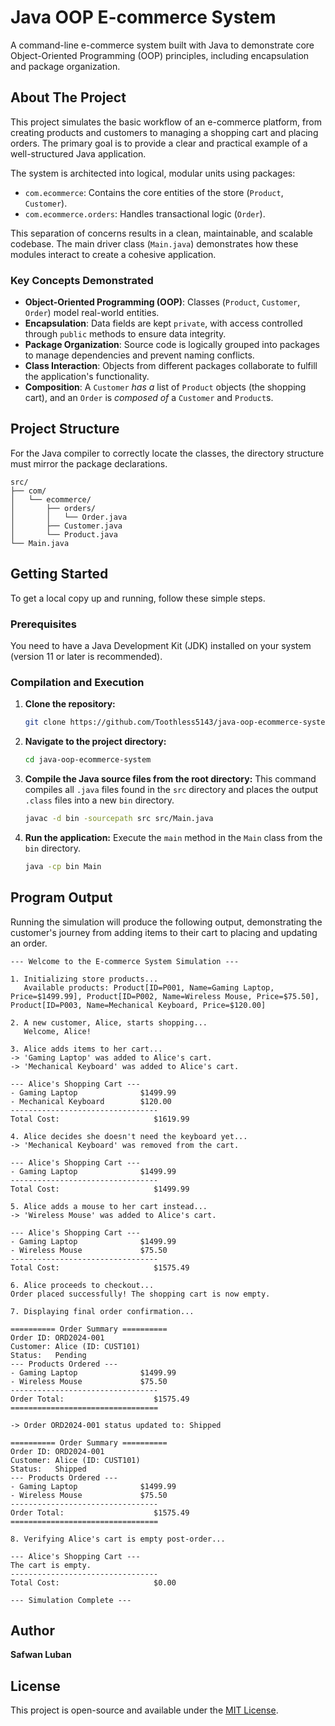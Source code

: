 # Java OOP E-commerce System

A command-line e-commerce system built with Java to demonstrate core Object-Oriented Programming (OOP) principles, including encapsulation and package organization.

## About The Project

This project simulates the basic workflow of an e-commerce platform, from creating products and customers to managing a shopping cart and placing orders. The primary goal is to provide a clear and practical example of a well-structured Java application.

The system is architected into logical, modular units using packages:
*   `com.ecommerce`: Contains the core entities of the store (`Product`, `Customer`).
*   `com.ecommerce.orders`: Handles transactional logic (`Order`).

This separation of concerns results in a clean, maintainable, and scalable codebase. The main driver class (`Main.java`) demonstrates how these modules interact to create a cohesive application.

### Key Concepts Demonstrated
*   **Object-Oriented Programming (OOP)**: Classes (`Product`, `Customer`, `Order`) model real-world entities.
*   **Encapsulation**: Data fields are kept `private`, with access controlled through `public` methods to ensure data integrity.
*   **Package Organization**: Source code is logically grouped into packages to manage dependencies and prevent naming conflicts.
*   **Class Interaction**: Objects from different packages collaborate to fulfill the application's functionality.
*   **Composition**: A `Customer` *has a* list of `Product` objects (the shopping cart), and an `Order` is *composed of* a `Customer` and `Product`s.

## Project Structure

For the Java compiler to correctly locate the classes, the directory structure must mirror the package declarations.

```
src/
├── com/
│   └── ecommerce/
│       ├── orders/
│       │   └── Order.java
│       ├── Customer.java
│       └── Product.java
└── Main.java
```

## Getting Started

To get a local copy up and running, follow these simple steps.

### Prerequisites

You need to have a Java Development Kit (JDK) installed on your system (version 11 or later is recommended).

### Compilation and Execution

1.  **Clone the repository:**
    ```sh
    git clone https://github.com/Toothless5143/java-oop-ecommerce-system
    ```
2.  **Navigate to the project directory:**
    ```sh
    cd java-oop-ecommerce-system
    ```
3.  **Compile the Java source files from the root directory:**
    This command compiles all `.java` files found in the `src` directory and places the output `.class` files into a new `bin` directory.
    ```sh
    javac -d bin -sourcepath src src/Main.java
    ```
4.  **Run the application:**
    Execute the `main` method in the `Main` class from the `bin` directory.
    ```sh
    java -cp bin Main
    ```

## Program Output

Running the simulation will produce the following output, demonstrating the customer's journey from adding items to their cart to placing and updating an order.

```
--- Welcome to the E-commerce System Simulation ---

1. Initializing store products...
   Available products: Product[ID=P001, Name=Gaming Laptop, Price=$1499.99], Product[ID=P002, Name=Wireless Mouse, Price=$75.50], Product[ID=P003, Name=Mechanical Keyboard, Price=$120.00]

2. A new customer, Alice, starts shopping...
   Welcome, Alice!

3. Alice adds items to her cart...
-> 'Gaming Laptop' was added to Alice's cart.
-> 'Mechanical Keyboard' was added to Alice's cart.

--- Alice's Shopping Cart ---
- Gaming Laptop              $1499.99
- Mechanical Keyboard        $120.00
---------------------------------
Total Cost:                     $1619.99

4. Alice decides she doesn't need the keyboard yet...
-> 'Mechanical Keyboard' was removed from the cart.

--- Alice's Shopping Cart ---
- Gaming Laptop              $1499.99
---------------------------------
Total Cost:                     $1499.99

5. Alice adds a mouse to her cart instead...
-> 'Wireless Mouse' was added to Alice's cart.

--- Alice's Shopping Cart ---
- Gaming Laptop              $1499.99
- Wireless Mouse             $75.50
---------------------------------
Total Cost:                     $1575.49

6. Alice proceeds to checkout...
Order placed successfully! The shopping cart is now empty.

7. Displaying final order confirmation...

========== Order Summary ==========
Order ID: ORD2024-001
Customer: Alice (ID: CUST101)
Status:   Pending
--- Products Ordered ---
- Gaming Laptop              $1499.99
- Wireless Mouse             $75.50
---------------------------------
Order Total:                    $1575.49
=================================

-> Order ORD2024-001 status updated to: Shipped

========== Order Summary ==========
Order ID: ORD2024-001
Customer: Alice (ID: CUST101)
Status:   Shipped
--- Products Ordered ---
- Gaming Laptop              $1499.99
- Wireless Mouse             $75.50
---------------------------------
Order Total:                    $1575.49
=================================

8. Verifying Alice's cart is empty post-order...

--- Alice's Shopping Cart ---
The cart is empty.
---------------------------------
Total Cost:                     $0.00

--- Simulation Complete ---
```

## Author

**Safwan Luban**

## License

This project is open-source and available under the [MIT License](LICENSE).
